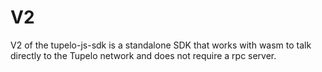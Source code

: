 # V2

V2 of the tupelo-js-sdk is a standalone SDK that works with wasm to talk directly to the Tupelo network and does not require a rpc server.

